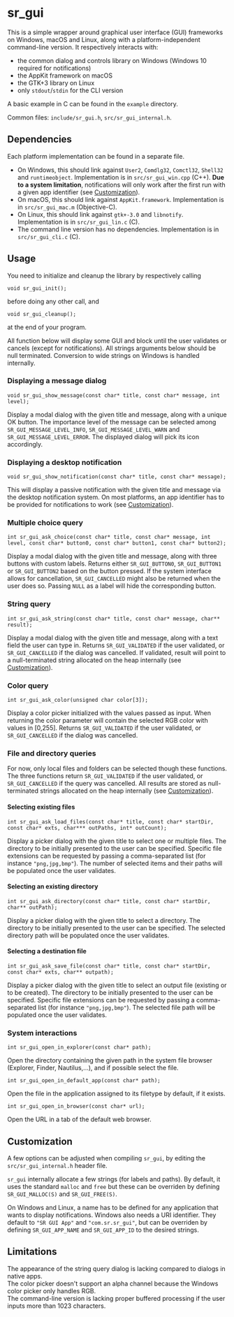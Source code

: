 # sr_gui

This is a simple wrapper around graphical user interface (GUI) frameworks on Windows, macOS and Linux, along with a platform-independent command-line version. It respectively interacts with:

* the common dialog and controls library on Windows (Windows 10 required for notifications)
* the AppKit framework on macOS
* the GTK+3 library on Linux
* only `stdout`/`stdin` for the CLI version

A basic example in C can be found in the `example` directory.

Common files: `include/sr_gui.h`, `src/sr_gui_internal.h`.

## Dependencies

Each platform implementation can be found in a separate file.

* On Windows, this should link against `User2`, `Comdlg32`, `Comctl32`, `Shell32` and `runtimeobject`. Implementation is in `src/sr_gui_win.cpp` (C++). **Due to a system limitation**, notifications will only work after the first run with a given app identifier (see [Customization](#customization)).
* On macOS, this should link against `AppKit.framework`. Implementation is in `src/sr_gui_mac.m` (Objective-C). 
* On Linux, this should link against `gtk+-3.0` and `libnotify`. Implementation is in `src/sr_gui_lin.c` (C).
* The command line version has no dependencies. Implementation is in `src/sr_gui_cli.c` (C).

## Usage

You need to initialize and cleanup the library by respectively calling

    void sr_gui_init();

before doing any other call, and

    void sr_gui_cleanup();

at the end of your program.

All function below will display some GUI and block until the user validates or cancels (except for notifications). All strings arguments below should be null terminated. Conversion to wide strings on Windows is handled internally.

### Displaying a message dialog

    void sr_gui_show_message(const char* title, const char* message, int level);

Display a modal dialog with the given title and message, along with a unique OK button. The importance level of the message can be selected among `SR_GUI_MESSAGE_LEVEL_INFO`, `SR_GUI_MESSAGE_LEVEL_WARN` and `SR_GUI_MESSAGE_LEVEL_ERROR`. The displayed dialog will pick its icon accordingly.

### Displaying a desktop notification

    void sr_gui_show_notification(const char* title, const char* message);

This will display a passive notification with the given title and message via the desktop notification system. On most platforms, an app identifier has to be provided for notifications to work (see [Customization](#customization)).

### Multiple choice query

    int sr_gui_ask_choice(const char* title, const char* message, int level, const char* button0, const char* button1, const char* button2);

Display a modal dialog with the given title and message, along with three buttons with custom labels. Returns either `SR_GUI_BUTTON0`, `SR_GUI_BUTTON1` or `SR_GUI_BUTTON2` based on the button pressed. If the system interface allows for cancellation, `SR_GUI_CANCELLED` might also be returned when the user does so. Passing `NULL` as a label will hide the corresponding button.

### String query

    int sr_gui_ask_string(const char* title, const char* message, char** result);

Display a modal dialog with the given title and message, along with a text field the user can type in. Returns `SR_GUI_VALIDATED` if the user validated, or `SR_GUI_CANCELLED` if the dialog was cancelled. If validated, result will point to a null-terminated string allocated on the heap internally (see [Customization](#customization)).

### Color query

    int sr_gui_ask_color(unsigned char color[3]);

Display a color picker initialized with the values passed as input. When returning the color parameter will contain the selected RGB color with values in [0,255]. Returns `SR_GUI_VALIDATED` if the user validated, or `SR_GUI_CANCELLED` if the dialog was cancelled.

### File and directory queries

For now, only local files and folders can be selected though these functions.
The three functions return `SR_GUI_VALIDATED` if the user validated, or `SR_GUI_CANCELLED` if the query was cancelled. All results are stored as null-terminated strings allocated on the heap internally (see [Customization](#customization)).

#### Selecting existing files

    int sr_gui_ask_load_files(const char* title, const char* startDir, const char* exts, char*** outPaths, int* outCount);

Display a picker dialog with the given title to select one or multiple files. The directory to be initially presented to the user can be specified. Specific file extensions can be requested by passing a comma-separated list (for instance `"png,jpg,bmp"`). The number of selected items and their paths will be populated once the user validates.

#### Selecting an existing directory

    int sr_gui_ask_directory(const char* title, const char* startDir, char** outPath);

Display a picker dialog with the given title to select a directory. The directory to be initially presented to the user can be specified. The selected directory path will be populated once the user validates.

#### Selecting a destination file

    int sr_gui_ask_save_file(const char* title, const char* startDir, const char* exts, char** outpath);

Display a picker dialog with the given title to select an output file (existing or to be created). The directory to be initially presented to the user can be specified. Specific file extensions can be requested by passing a comma-separated list (for instance `"png,jpg,bmp"`). The selected file path will be populated once the user validates.

### System interactions

    int sr_gui_open_in_explorer(const char* path);

Open the directory containing the given path in the system file browser (Explorer, Finder, Nautilus,...), and if possible select the file.

    int sr_gui_open_in_default_app(const char* path);

Open the file in the application assigned to its filetype by default, if it exists.

    int sr_gui_open_in_browser(const char* url);

Open the URL in a tab of the default web browser.

## Customization

A few options can be adjusted when compiling `sr_gui`, by editing the `src/sr_gui_internal.h` header file.

`sr_gui` internally allocate a few strings (for labels and paths). By default, it uses the standard `malloc` and `free` but these can be overriden by defining `SR_GUI_MALLOC(S)` and `SR_GUI_FREE(S)`.

On Windows and Linux, a name has to be defined for any application that wants to display notifications. Windows also needs a URI identifier. They default to `"SR GUI App"` and `"com.sr.sr_gui"`, but can be overriden by defining `SR_GUI_APP_NAME` and `SR_GUI_APP_ID` to the desired strings.


## Limitations

The appearance of the string query dialog is lacking compared to dialogs in native apps.  
The color picker doesn't support an alpha channel because the Windows color picker only handles RGB.  
The command-line version is lacking proper buffered processing if the user inputs more than 1023 characters.

